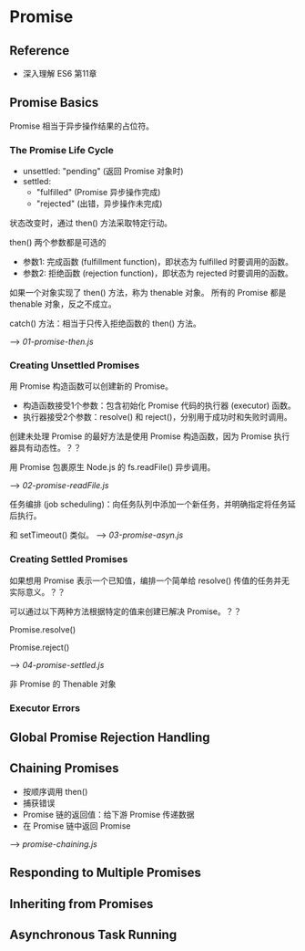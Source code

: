 # Promise

## Reference

- 深入理解 ES6 第11章

## Promise Basics

Promise 相当于异步操作结果的占位符。

### The Promise Life Cycle

- unsettled: "pending" (返回 Promise 对象时)
- settled: 
    - "fulfilled" (Promise 异步操作完成)
    - "rejected" (出错，异步操作未完成)

状态改变时，通过 then() 方法采取特定行动。

then() 两个参数都是可选的
- 参数1: 完成函数 (fulfillment function)，即状态为 fulfilled 时要调用的函数。
- 参数2: 拒绝函数 (rejection function)，即状态为 rejected 时要调用的函数。

如果一个对象实现了 then() 方法，称为 thenable 对象。
所有的 Promise 都是 thenable 对象，反之不成立。

catch() 方法：相当于只传入拒绝函数的 then() 方法。

--> _01-promise-then.js_

### Creating Unsettled Promises

用 Promise 构造函数可以创建新的 Promise。
- 构造函数接受1个参数：包含初始化 Promise 代码的执行器 (executor) 函数。
- 执行器接受2个参数：resolve() 和 reject()，分别用于成功时和失败时调用。

创建未处理 Promise 的最好方法是使用 Promise 构造函数，因为 Promise 执行器具有动态性。？？

用 Promise 包裹原生 Node.js 的 fs.readFile() 异步调用。 

--> _02-promise-readFile.js_

任务编排 (job scheduling)：向任务队列中添加一个新任务，并明确指定将任务延后执行。

和 setTimeout() 类似。 --> _03-promise-asyn.js_

### Creating Settled Promises

如果想用 Promise 表示一个已知值，编排一个简单给 resolve() 传值的任务并无实际意义。？？

可以通过以下两种方法根据特定的值来创建已解决 Promise。？？

Promise.resolve()

Promise.reject()

--> _04-promise-settled.js_

非 Promise 的 Thenable 对象

### Executor Errors

## Global Promise Rejection Handling

## Chaining Promises

- 按顺序调用 then()
- 捕获错误
- Promise 链的返回值：给下游 Promise 传递数据
- 在 Promise 链中返回 Promise

--> _promise-chaining.js_

## Responding to Multiple Promises

## Inheriting from Promises

## Asynchronous Task Running